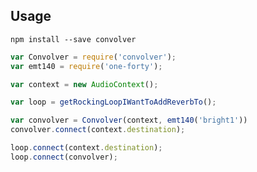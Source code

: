 ## Usage

`npm install --save convolver`

```javascript
var Convolver = require('convolver');
var emt140 = require('one-forty');

var context = new AudioContext();

var loop = getRockingLoopIWantToAddReverbTo();

var convolver = Convolver(context, emt140('bright1'))
convolver.connect(context.destination);

loop.connect(context.destination);
loop.connect(convolver);
```

